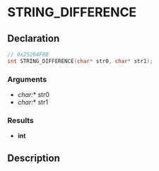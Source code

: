 # STRING_DIFFERENCE

## Declaration
```cpp
// 0x25204F8B
int STRING_DIFFERENCE(char* str0, char* str1);
```

### Arguments
- **char*:** str0
- **char*:** str1

### Results
- **int**

## Description
